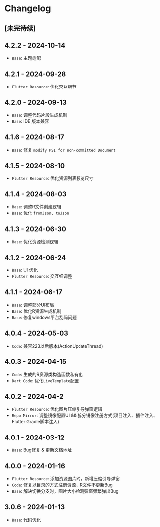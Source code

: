 # Changelog

## [未完待续]

## 4.2.2 - 2024-10-14

- `Base`: 主题适配

## 4.2.1 - 2024-09-28

- `Flutter Resource`: 优化交互细节

## 4.2.0 - 2024-09-13

- `Base`: 调整代码片段生成机制
- `Base`: IDE 版本兼容

## 4.1.6 - 2024-08-17

- `Base`: 修复 `modify PSI for non-committed Document`

## 4.1.5 - 2024-08-10

- `Flutter Resource`: 优化资源列表预览尺寸

## 4.1.4 - 2024-08-03

- `Base`: 调整R文件创建逻辑
- `Base`: 优化 `fromJson`、`toJson`

## 4.1.3 - 2024-06-30

- `Base`: 优化资源检测逻辑

## 4.1.2 - 2024-06-24

- `Base`: UI 优化
- `Flutter Resource`: 交互细调整

## 4.1.1 - 2024-06-17

- `Base`: 调整部分UI布局
- `Base`: 优化R资源生成机制
- `Base`: 修复windows平台乱码问题

## 4.0.4 - 2024-05-03

- `Code`: 兼容223以后版本(ActionUpdateThread)

## 4.0.3 - 2024-04-15

- `Code`: 生成的R资源类构造函数私有化
- `Dart Code`: 优化`LiveTemplate`配置

## 4.0.2 - 2024-04-2

- `Flutter Resource`: 优化图片压缩引导弹窗逻辑
- `Repo Mirror`: 调整镜像配置UI && 拆分镜像注册方式(项目注入、插件注入、Flutter Gradle脚本注入)

## 4.0.1 - 2024-03-12

- `Base`: Bug修复 & 更新文档地址

## 4.0.0 - 2024-01-16

- `Flutter Resource`: 添加资源图片时，新增压缩引导弹窗
- `Code`: 修复以目录的方式注册资源，R文件不更新Bug
- `Base`: 解决切换分支时，图片大小检测弹窗频繁弹出Bug

## 3.0.6 - 2024-01-13

- `Base`: 代码优化
